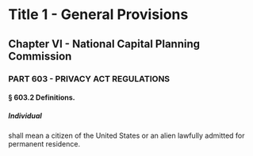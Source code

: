 
# Title 1 - General Provisions
## Chapter VI - National Capital Planning Commission
### PART 603 - PRIVACY ACT REGULATIONS
#### § 603.2 Definitions.
##### Individual

shall mean a citizen of the United States or an alien lawfully admitted for permanent residence.
